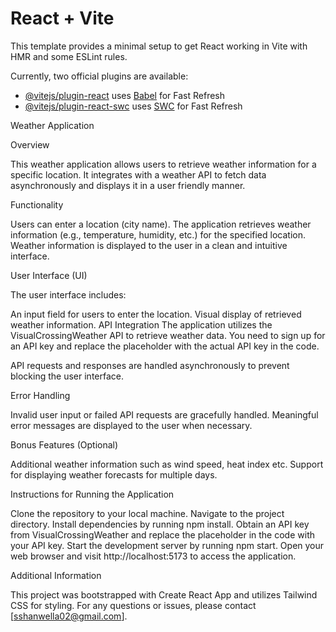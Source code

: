 # React + Vite

This template provides a minimal setup to get React working in Vite with HMR and some ESLint rules.

Currently, two official plugins are available:

- [@vitejs/plugin-react](https://github.com/vitejs/vite-plugin-react/blob/main/packages/plugin-react/README.md) uses [Babel](https://babeljs.io/) for Fast Refresh
- [@vitejs/plugin-react-swc](https://github.com/vitejs/vite-plugin-react-swc) uses [SWC](https://swc.rs/) for Fast Refresh

Weather Application

Overview

This weather application allows users to retrieve weather information for a specific location. It integrates with a weather API to fetch data asynchronously and displays it in a user friendly manner.

Functionality

Users can enter a location (city name).
The application retrieves weather information (e.g., temperature, humidity, etc.) for the specified location.
Weather information is displayed to the user in a clean and intuitive interface.

User Interface (UI)

The user interface includes:

An input field for users to enter the location.
Visual display of retrieved weather information.
API Integration
The application utilizes the VisualCrossingWeather API to retrieve weather data. You need to sign up for an API key and replace the placeholder with the actual API key in the code.

API requests and responses are handled asynchronously to prevent blocking the user interface.

Error Handling

Invalid user input or failed API requests are gracefully handled.
Meaningful error messages are displayed to the user when necessary.

Bonus Features (Optional)

Additional weather information such as wind speed, heat index etc.
Support for displaying weather forecasts for multiple days.

Instructions for Running the Application

Clone the repository to your local machine.
Navigate to the project directory.
Install dependencies by running npm install.
Obtain an API key from VisualCrossingWeather and replace the placeholder in the code with your API key.
Start the development server by running npm start.
Open your web browser and visit http://localhost:5173 to access the application.

Additional Information

This project was bootstrapped with Create React App and utilizes Tailwind CSS for styling.
For any questions or issues, please contact [sshanwella02@gmail.com].
